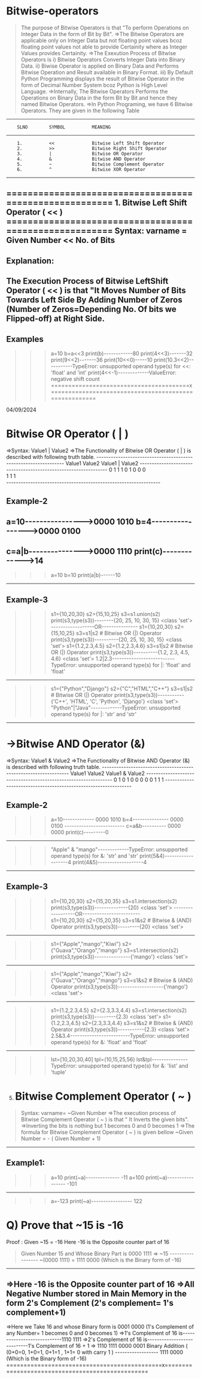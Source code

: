 # Bitwise-operators

>The purpose of Bitwise Operators is that "To perform Operations on Integer Data in the form of Bit by Bit".
=>The Bitwise Operators are applicable only on Integer Data but not floating point values bcoz floating point values not able to provide Certainity where as Integer Values provides Certainity.
=>The Exexution Process of Bitwise Operators  is
			i) Bitwise Operators Converts Integer Data into Binary Data.
			ii) Biwise Operator is applied on Binary Data and Performs Bitwise Operation and Result available in Binary Format.
			iii) By Default Python Programming displays the result of Bitwise Operator in the form of Decimal 
			     Number System bcoz Python is High Level Language.
=>Internally, The Bitwise Operators Performs the Operations on Binary Data in the form Bit by Bit and hence they 
   named Bitwise Operators.
=>In Python Programing, we have 6 Bitwise Operators. They are given in the following Table
--------------------------------------------------------------------------------------------------------------------------------------------------------
		SLNO		SYMBOL			MEANING
--------------------------------------------------------------------------------------------------------------------------------------------------------
		1.			<<				Bitwise Left Shift Operator
		2.			>>				Bitwise Right Shift Operator
		3.			|				Bitwise OR Operator
		4.			&				Bitwise AND Operator
		5.			~				Bitwise Complement Operator
		6.			^				Bitwise XOR Operator
-----------------------------------------------------------------------------------------------------------------

=======================================================
				1. Bitwise Left Shift Operator ( << )
			=======================================================
Syntax:	varname = Given Number << No. of Bits
--------------------
Explanation:
--------------------
The Execution Process of Bitwise LeftShift Operator ( << ) is that "It Moves Number of Bits Towards Left Side By Adding Number of Zeros (Number of Zeros=Depending No. Of bits we Flipped-off) at Right Side.
-------------------------------
Examples
-------------------------------
>>> a=10
>>> b=a<<3
>>> print(b)------------80
>>> print(4<<3)-------32
>>> print(9<<2)-------36
>>> print(10<<0)-----10
>>> print(10.3<<2)-----------TypeError: unsupported operand type(s) for <<: 'float' and 'int'
>>> print(4<<-1)-------------ValueError: negative shift count
========================================x======================================================

04/09/2024

Bitwise OR Operator ( | )
==================================================
=>Syntax:		Value1 | Value2
=>The Functionality of Bitwise OR Operator ( | ) is described with following truth table.
			----------------------------------------------------------------
				Value1	Value2	    Value1 | Value2
			----------------------------------------------------------------
				0		1				1
				1		0				1
				0		0				0			
				1		1				1	
			----------------------------------------------------------------

Example-2
-----------------------------
a=10---------------->0000 1010
b=4----------------->0000  0100
------------------------------------------
c=a|b--------------->0000 1110
print(c)------------->14
------------------------------------------
>>> a=10
>>> b=10
>>> print(a|b)------10
------------------------------------------
Example-3
------------------------------------------
>>> s1={10,20,30}
>>> s2={15,10,25}
>>> s3=s1.union(s2)
>>> print(s3,type(s3))--------{20, 25, 10, 30, 15} <class 'set'>
------------------OR---------------
>>> s1={10,20,30}
>>> s2={15,10,25}
>>> s3=s1|s2  # Bitwise OR (|) Operator
>>> print(s3,type(s3))----------{20, 25, 10, 30, 15} <class 'set'>
>>> s1={1.2,2.3,4.5}
>>> s2={1.2,2.3,4.6}
>>> s3=s1|s2  # Bitwise OR (|) Operator
>>> print(s3,type(s3))----------{1.2, 2.3, 4.5, 4.6} <class 'set'>
>>> 1.2|2.3--------------------------TypeError: unsupported operand type(s) for |: 'float' and 'float'
----------------------------------------
>>> s1={"Python","Django"}
>>> s2={"C","HTML","C++"}
>>> s3=s1|s2   # Bitwise OR (|) Operator
>>> print(s3,type(s3))-----------{'C++', 'HTML', 'C', 'Python', 'Django'} <class 'set'>
>>> "Python"|"Java"-------------TypeError: unsupported operand type(s) for |: 'str' and 'str'
------------------------------------------------------------

->Bitwise AND Operator (&)
==================================================
=>Syntax:		Value1 & Value2
=>The Functionality of Bitwise AND Operator (&) is described with following truth table.
			----------------------------------------------------------------
				Value1	Value2	    Value1 & Value2
			----------------------------------------------------------------
				0		1				0
				1		0				0
				0		0				0
				1		1				1
			----------------------------------------------------------------

Example-2
-----------------------------
>>>a=10-------------  0000 1010
>>>b=4--------------- 0000 0100
			-------------------------
>>>c=a&b----------  0000  0000
>>>print(c)---------0
-------------------------------------------------
>>>"Apple" & "mango"-------------TypeError: unsupported operand type(s) for &: 'str' and 'str'
>>> print(5&4)-------------------4
>>> print(4&5)-------------------4
---------------------------------------------------------
Example-3
---------------------------------------------------------
>>> s1={10,20,30}
>>> s2={15,20,35}
>>> s3=s1.intersection(s2)
>>> print(s3,type(s3))--------------{20} <class 'set'>
------------------OR------------------------		
>>> s1={10,20,30}
>>> s2={15,20,35}
>>> s3=s1&s2  # Bitwise & (AND) Operator
>>> print(s3,type(s3))---------{20} <class 'set'>
-------------------------------------
>>> s1={"Apple","mango","Kiwi"}
>>> s2={"Guava","Orango","mango"}
>>> s3=s1.intersection(s2)
>>> print(s3,type(s3))---------------{'mango'} <class 'set'>
-----------------------------------
>>> s1={"Apple","mango","Kiwi"}
>>> s2={"Guava","Orango","mango"}
>>> s3=s1&s2  # Bitwise & (AND) Operator
>>> print(s3,type(s3))-------------------{'mango'} <class 'set'>
------------------------------------------
>>> s1={1.2,2.3,4.5}
>>> s2={2.3,3.3,4.4}
>>> s3=s1.intersection(s2)
>>> print(s3,type(s3))---------{2.3} <class 'set'>
>>> s1={1.2,2.3,4.5}
>>> s2={2.3,3.3,4.4}
>>> s3=s1&s2  # Bitwise & (AND) Operator
>>> print(s3,type(s3))-----------{2.3} <class 'set'>
>>> 2.5&3.4-------------------------TypeError: unsupported operand type(s) for &: 'float' and 'float'
-----------------------------------------
>>> lst=[10,20,30,40]
>>> tpl=(10,15,25,56)
>>> lst&tpl---------------TypeError: unsupported operand type(s) for &: 'list' and 'tuple'

5. Bitwise Complement Operator ( ~ )
   ================================================================

>Syntax:      varname= ~Given Number
=>The execution process of Bitwise Complement Operator ( ~ ) is that " It Inverts the given bits".
=>Inverting the bits is nothing but 1 becomes 0 and 0 becomes 1
=>The formula for Bitwise Complement Operator ( ~ ) is given bellow
				 ~Given Number =  - ( Given Number + 1)
----------------------------------------------------------------------------------------------------------------------------------------------------------------
Example1:
--------------------
>>> a=10
>>> print(~a)--------------      -11
>>> a=100
>>> print(~a)-----------------   -101
-----------------
>>> a=-123
>>> print(~a)-----------------  122

Q) Prove that  ~15 is -16
=============================================================================================
Proof : Given  ~15 =  -16
		Here -16 is the Opposite counter part of 16
 >Given Number  15 and Whose Binary Part is   0000  1111
=> ~15 ----------------- ~(0000  1111) =   1111 0000 (Which is the Binary form of -16)
---------------------------------------------------------
=>Here -16 is the Opposite counter part of 16
=>All Negative Number stored in Main Memory in the form 2's Complement (2's complement= 1's complement+1)
-------------------------------------------------------
=>Here we Take 16 and whose Binary form is   0001 0000
	(1's Complement of any Number= 1 becomes 0 and 0 becomes 1)
=>1's Complement of 16 is----------------------------1110  1111
=>2's Complement of 16 is----------------------------1's Complement of 16 + 1
								=>	1110  1111
									0000  0001    Binary Addition ( (0+0=0, 1+0=1, 0+1=1 , 1+1= 0 with carry 1 )
									------------------
									1111	 0000  (Which is the Binary form of -16)
=============================================x=================================================
